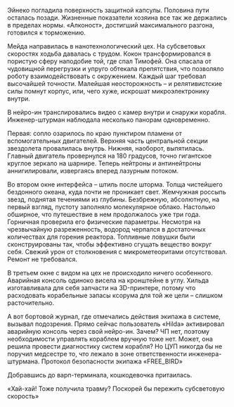 Эйнеко погладила поверхность защитной капсулы. Половина пути осталась позади. Жизненные показатели хозяина все так же держались в пределах нормы. «Алконост», достигший максимального разгона, готовился к торможению.

Мейда направилась в нанотехнологический цех. На субсветовых скоростях ходьба давалась с трудом. Кокон трансформировался в пористую сферу наподобие той, где спал Тимофей. Она спасала от чудовищной перегрузки и упруго обтекала препятствия, что позволяло роботу взаимодействовать с окружением. Каждый шаг требовал высочайшей точности. Малейшая неосторожность – и релятивистские силы помнут корпус, или, чего хуже, искрошат микроэлектронику внутри.

В нейро-ин транслировались видео с камер внутри и снаружи корабля. Инженер-штурман наблюдала несколько панорам одновременно. 

Первая: сопло озарилось по краю пунктиром пламени от вспомогательных двигателей. Верхняя часть центральной секции звездолета провалилась внутрь. Нижняя, наоборот, выпятилась. Главный двигатель провернулся на 180 градусов, точно гигантское круглое зеркало на шарнире. Теперь нейтроны и антинейтроны аннигилировали, извергаясь вперед лазурным потоком.  

Во втором окне интерфейса – штиль после шторма. Толща чистейшего бездонного океана, куда почти не проникает свет. Жемчужная россыпь звезд, поднятая течениями из глубины. Безбрежную, абсолютную, на первый взгляд, пустоту заполняло молекулярное облако. Настолько обширное, что путешествие в нем продолжалось уже три года. Горничная проверила его физические параметры. Несмотря на чрезвычайную разреженность, водород черпался в достаточных количествах для горения реактора. Топливные ловушки были сконструированы так, чтобы эффективно сгущать вещество вокруг себя. Свежий урон от столкновения с микрометеоритами отсутствовал. Ремонт не требовался.

В третьем окне с видом на цех не происходило ничего особенного. Аварийная консоль одиноко висела на кронштейне в углу. Хильда изготавливала для себя запчасти на 3D-принтере, потому что расходовать корабельные запасы ксорума для той же цели – слишком расточительно. 

А вот бортовой журнал, где отмечались действия экипажа в системе, вызывал подозрения. Прямо сейчас пользователь «Hilda» активировал аварийную консоль через свой нейро-ин. Зачем? ЧП нет, поэтому необходимости управлять кораблем вручную тоже нет. Может, она решила провести диагностику систем корабля? Но ЦУП никогда бы не поручил медсестре то, что лежало в зоне ответственности инженера-штурмана. Протокол безопасности экипажа «FREE_BIRD»


Добравшись до варп-терминала, кошкодевочка притаилась. 

«Хай-хай! Тоже получила травму? Поскорей бы пережить субсветовую скорость»

